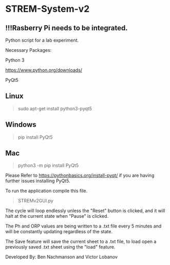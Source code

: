 # STREM-System-v2

## !!!Rasberry Pi needs to be integrated.

Python script for a lab experiment.

Necessary Packages:

Python 3

https://www.python.org/downloads/

PyQt5

## Linux
> sudo apt-get install python3-pyqt5

## Windows
> pip install PyQt5

## Mac
> python3 -m pip install PyQt5

Please Refer to https://pythonbasics.org/install-pyqt/ if you are having further issues installing PyQt5.

To run the application compile this file. 
> STREMv2GUI.py


The cycle will loop endlessly unless the "Reset" button is clicked, and it will halt at the current state when "Pause" is clicked.

The Ph and ORP values are being written to a .txt file every 5 minutes and will be constantly updating regardless of the state.

The Save feature will save the current sheet to a .txt file, to load open a previously saved .txt sheet using the "load" feature.

Developed By: Ben Nachmanson and Victor Lobanov

